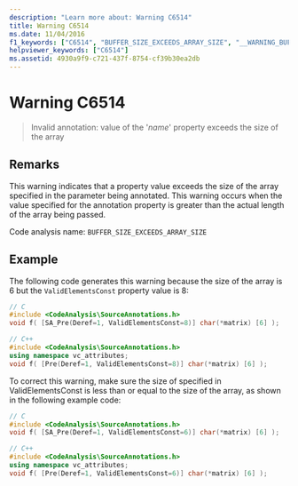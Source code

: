 ```yaml
---
description: "Learn more about: Warning C6514"
title: Warning C6514
ms.date: 11/04/2016
f1_keywords: ["C6514", "BUFFER_SIZE_EXCEEDS_ARRAY_SIZE", "__WARNING_BUFFER_SIZE_EXCEEDS_ARRAY_SIZE"]
helpviewer_keywords: ["C6514"]
ms.assetid: 4930a9f9-c721-437f-8754-cf39b30ea2db
---
```

# Warning C6514

> Invalid annotation: value of the '*name*' property exceeds the size of the array

## Remarks

This warning indicates that a property value exceeds the size of the array specified in the parameter being annotated. This warning occurs when the value specified for the annotation property is greater than the actual length of the array being passed.

Code analysis name: `BUFFER_SIZE_EXCEEDS_ARRAY_SIZE`

## Example

The following code generates this warning because the size of the array is 6 but the `ValidElementsConst` property value is 8:

```cpp
// C
#include <CodeAnalysis\SourceAnnotations.h>
void f( [SA_Pre(Deref=1, ValidElementsConst=8)] char(*matrix) [6] );

// C++
#include <CodeAnalysis\SourceAnnotations.h>
using namespace vc_attributes;
void f( [Pre(Deref=1, ValidElementsConst=8)] char(*matrix) [6] );
```

To correct this warning, make sure the size of specified in ValidElementsConst is less than or equal to the size of the array, as shown in the following example code:

```cpp
// C
#include <CodeAnalysis\SourceAnnotations.h>
void f( [SA_Pre(Deref=1, ValidElementsConst=6)] char(*matrix) [6] );

// C++
#include <CodeAnalysis\SourceAnnotations.h>
using namespace vc_attributes;
void f( [Pre(Deref=1, ValidElementsConst=6)] char(*matrix) [6] );
```
